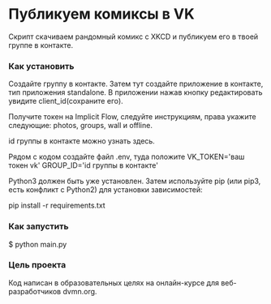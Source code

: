 # Публикуем комиксы в VK

Скрипт скачиваем рандомный комикс с XKCD и публикуем его в твоей группе в контакте.

### Как установить

Создайте группу в контакте. Затем тут создайте приложение в контакте, тип приложения standalone.
В приложении нажав кнопку редактировать увидите client_id(сохраните его).

Получите токен на Implicit Flow, следуйте инструкциям, права укажите следующие: photos, groups, wall и offline.

id группы в контакте можно узнать здесь.

Рядом с кодом создайте файл .env, туда положите
VK_TOKEN='ваш токен vk'
GROUP_ID='id группы в контакте'

Python3 должен быть уже установлен. Затем используйте pip (или pip3, есть конфликт с Python2) для установки зависимостей:

pip install -r requirements.txt

### Как запустить

$ python main.py

### Цель проекта

Код написан в образовательных целях на онлайн-курсе для веб-разработчиков dvmn.org.

